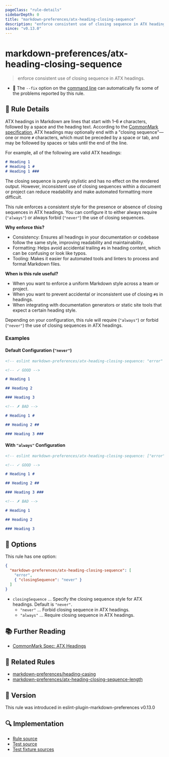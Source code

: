 ```yaml
---
pageClass: "rule-details"
sidebarDepth: 0
title: "markdown-preferences/atx-heading-closing-sequence"
description: "enforce consistent use of closing sequence in ATX headings."
since: "v0.13.0"
---
```


# markdown-preferences/atx-heading-closing-sequence

> enforce consistent use of closing sequence in ATX headings.

- 🔧 The `--fix` option on the [command line](https://eslint.org/docs/user-guide/command-line-interface#fixing-problems) can automatically fix some of the problems reported by this rule.

## 📖 Rule Details

ATX headings in Markdown are lines that start with 1–6 `#` characters, followed by a space and the heading text. According to the [CommonMark specification][CommonMark Spec: ATX Headings], ATX headings may optionally end with a "closing sequence"—one or more `#` characters, which must be preceded by a space or tab, and may be followed by spaces or tabs until the end of the line.

For example, all of the following are valid ATX headings:

<!-- prettier-ignore-start -->

```md
# Heading 1
# Heading 1 #
# Heading 1 ###   
```

<!-- prettier-ignore-end -->

The closing sequence is purely stylistic and has no effect on the rendered output. However, inconsistent use of closing sequences within a document or project can reduce readability and make automated formatting more difficult.

This rule enforces a consistent style for the presence or absence of closing sequences in ATX headings. You can configure it to either always require (`"always"`) or always forbid (`"never"`) the use of closing sequences.

**Why enforce this?**

- Consistency: Ensures all headings in your documentation or codebase follow the same style, improving readability and maintainability.
- Formatting: Helps avoid accidental trailing `#`s in heading content, which can be confusing or look like typos.
- Tooling: Makes it easier for automated tools and linters to process and format Markdown files.

**When is this rule useful?**

- When you want to enforce a uniform Markdown style across a team or project.
- When you want to prevent accidental or inconsistent use of closing `#`s in headings.
- When integrating with documentation generators or static site tools that expect a certain heading style.

Depending on your configuration, this rule will require (`"always"`) or forbid (`"never"`) the use of closing sequences in ATX headings.

### Examples

#### Default Configuration (`"never"`)

<!-- prettier-ignore-start -->

<!-- eslint-skip -->

```md
<!-- eslint markdown-preferences/atx-heading-closing-sequence: "error" -->

<!-- ✓ GOOD -->

# Heading 1

## Heading 2

### Heading 3

<!-- ✗ BAD -->

# Heading 1 #

## Heading 2 ##

### Heading 3 ###
```

<!-- prettier-ignore-end -->

#### With `"always"` Configuration

<!-- prettier-ignore-start -->

<!-- eslint-skip -->

```md
<!-- eslint markdown-preferences/atx-heading-closing-sequence: ["error", { "closingSequence": "always" }] -->

<!-- ✓ GOOD -->

# Heading 1 #

## Heading 2 ##

### Heading 3 ###

<!-- ✗ BAD -->

# Heading 1

## Heading 2

### Heading 3
```

<!-- prettier-ignore-end -->

## 🔧 Options

This rule has one option:

```json
{
  "markdown-preferences/atx-heading-closing-sequence": [
    "error",
    { "closingSequence": "never" }
  ]
}
```

- `closingSequence` ... Specify the closing sequence style for ATX headings. Default is `"never"`.
  - `"never"` ... Forbid closing sequence in ATX headings.
  - `"always"` ... Require closing sequence in ATX headings.

## 📚 Further Reading

- [CommonMark Spec: ATX Headings]

[CommonMark Spec: ATX Headings]: https://spec.commonmark.org/0.31.2/#atx-heading

## 👫 Related Rules

- [markdown-preferences/heading-casing](./heading-casing.md)
- [markdown-preferences/atx-heading-closing-sequence-length](./atx-heading-closing-sequence-length.md)

## 🚀 Version

This rule was introduced in eslint-plugin-markdown-preferences v0.13.0

## 🔍 Implementation

- [Rule source](https://github.com/ota-meshi/eslint-plugin-markdown-preferences/blob/main/src/rules/atx-heading-closing-sequence.ts)
- [Test source](https://github.com/ota-meshi/eslint-plugin-markdown-preferences/blob/main/tests/src/rules/atx-heading-closing-sequence.ts)
- [Test fixture sources](https://github.com/ota-meshi/eslint-plugin-markdown-preferences/tree/main/tests/fixtures/rules/atx-heading-closing-sequence)
